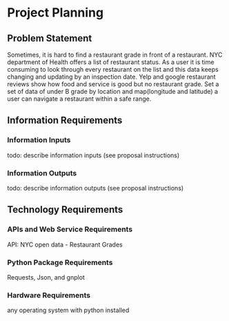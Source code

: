 # Project Planning

## Problem Statement

Sometimes, it is hard to find a restaurant grade in front of a restaurant.
NYC department of Health offers a list of restaurant status.
As a user it is time consuming to look through every restaurant on the list and this data keeps changing and updating by an inspection date.
Yelp and google restaurant reviews show how food and service is good but no restaurant grade.
Set a set of data of under B grade by location and map(longitude and latitude) a user can navigate a restaurant within  a safe range.

## Information Requirements

### Information Inputs

todo: describe information inputs (see proposal instructions)

### Information Outputs

todo: describe information outputs (see proposal instructions)

## Technology Requirements

### APIs and Web Service Requirements

API: NYC open data - Restaurant Grades

### Python Package Requirements

Requests, Json, and gnplot

### Hardware Requirements

any operating system with python installed
